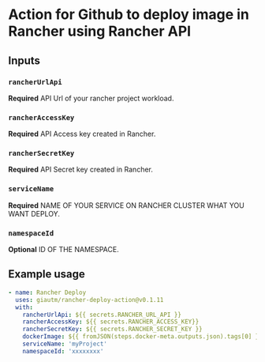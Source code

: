 # Action for Github to deploy image in Rancher using Rancher API

## Inputs

### `rancherUrlApi`

**Required** API Url of your rancher project workload.

### `rancherAccessKey`

**Required** API Access key created in Rancher.

### `rancherSecretKey`

**Required** API Secret key created in Rancher.

### `serviceName`

**Required** NAME OF YOUR SERVICE ON RANCHER CLUSTER WHAT YOU WANT DEPLOY.

### `namespaceId`

**Optional** ID OF THE NAMESPACE.

## Example usage

```yml
- name: Rancher Deploy
  uses: giautm/rancher-deploy-action@v0.1.11
  with:
    rancherUrlApi: ${{ secrets.RANCHER_URL_API }}
    rancherAccessKey: ${{ secrets.RANCHER_ACCESS_KEY}}
    rancherSecretKey: ${{ secrets.RANCHER_SECRET_KEY }}
    dockerImage: ${{ fromJSON(steps.docker-meta.outputs.json).tags[0] }}
    serviceName: 'myProject'
    namespaceId: 'xxxxxxxx'
```

